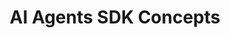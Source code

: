 ---
id: agents-sdk-concepts-overview
slug: /agents-sdk/concepts/overview
title: AI Agents SDK Concepts
sidebar_label: Overview
---